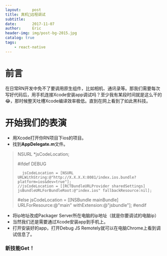 ```yaml
---
layout:     post
title: 真机远程调试
subtitle:
date:       2017-11-07
author:     Eric
header-img: img/post-bg-2015.jpg
catalog: true
tags:
    - react-native
---
```



# 前言
在日常RN开发中免不了要调用原生组件，比如相机、通讯录等。那我们需要每次写好代码后，用手机连接Xcode安装app调试吗？至少我有某段时间就是这么干的😂，那时候整天吐槽Xcode编译效率极低。直到在网上看到了如此黑科技。
# 开始我们的表演
* 用Xcode打开你RN项目下ios的项目。
* 找到**AppDelegate.m**文件。

> 	NSURL *jsCodeLocation;
> 	
> 	#ifdef DEBUG
> 
> 	    jsCodeLocation = [NSURL URLWithString:@"http://X.X.X.X:8081/index.ios.bundle?platform=ios&dev=true"];
> 	  //jsCodeLocation = [[RCTBundleURLProvider sharedSettings] jsBundleURLForBundleRoot:@"index.ios" fallbackResource:nil];
> 	#else
> 	  jsCodeLocation = [[NSBundle mainBundle] URLForResource:@"main" withExtension:@"jsbundle"];
> 	#endif

* 将ip地址改成Packager Server所在电脑的ip地址（就是你要调试的电脑ip）
* 当然我们还是需要通过Xcode安装app到手机上。
* 打开安装好的app，打开Debug JS Remotely就可以在电脑Chrome上看到调试信息了。
### 新技能Get！